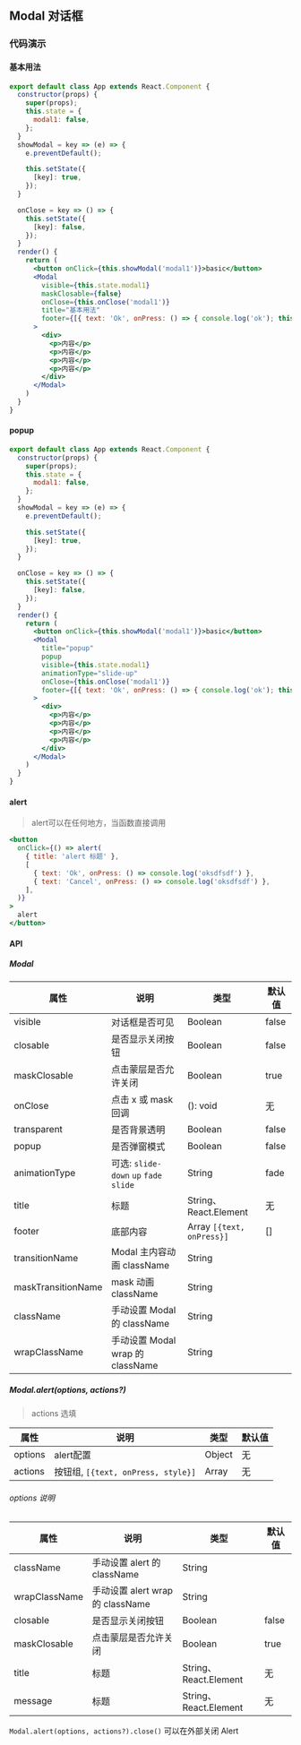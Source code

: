## Modal 对话框

### 代码演示
#### 基本用法
```jsx
export default class App extends React.Component {
  constructor(props) {
    super(props);
    this.state = {
      modal1: false,
    };
  }
  showModal = key => (e) => {
    e.preventDefault();

    this.setState({
      [key]: true,
    });
  }

  onClose = key => () => {
    this.setState({
      [key]: false,
    });
  }
  render() {
    return (
      <button onClick={this.showModal('modal1')}>basic</button>
      <Modal
        visible={this.state.modal1}
        maskClosable={false}
        onClose={this.onClose('modal1')}
        title="基本用法"
        footer={[{ text: 'Ok', onPress: () => { console.log('ok'); this.onClose('modal1')(); } }]}
      >
        <div>
          <p>内容</p>
          <p>内容</p>
          <p>内容</p>
          <p>内容</p>
        </div>
      </Modal>
    )
  }
}
```

#### popup
```jsx
export default class App extends React.Component {
  constructor(props) {
    super(props);
    this.state = {
      modal1: false,
    };
  }
  showModal = key => (e) => {
    e.preventDefault();

    this.setState({
      [key]: true,
    });
  }

  onClose = key => () => {
    this.setState({
      [key]: false,
    });
  }
  render() {
    return (
      <button onClick={this.showModal('modal1')}>basic</button>
      <Modal
        title="popup"
        popup
        visible={this.state.modal1}
        animationType="slide-up"
        onClose={this.onClose('modal1')}
        footer={[{ text: 'Ok', onPress: () => { console.log('ok'); this.onClose('modal1')(); } }]}
      >
        <div>
          <p>内容</p>
          <p>内容</p>
          <p>内容</p>
          <p>内容</p>
        </div>
      </Modal>
    )
  }
}
```

#### alert
> alert可以在任何地方，当函数直接调用

```jsx
<button
  onClick={() => alert(
    { title: 'alert 标题' },
    [
      { text: 'Ok', onPress: () => console.log('oksdfsdf') },
      { text: 'Cancel', onPress: () => console.log('oksdfsdf') },
    ],
  )}
>
  alert
</button>
```

#### API

##### Modal

属性 | 说明 | 类型 | 默认值
----|-----|------|------
| visible | 对话框是否可见 | Boolean | false |
| closable | 是否显示关闭按钮 | Boolean | false |
| maskClosable | 点击蒙层是否允许关闭 | Boolean | true |
| onClose | 点击 x 或 mask 回调 | (): void | 无 |
| transparent | 是否背景透明 | Boolean | false |
| popup | 是否弹窗模式 | Boolean | false |
| animationType | 可选: `slide-down` `up` `fade` `slide` | String | fade |
| title | 标题 | String、React.Element | 无 |
| footer | 底部内容 | Array `[{text, onPress}]` | [] |
| transitionName  | Modal 主内容动画 className | String | |
| maskTransitionName  | mask 动画 className | String | |
| className  | 手动设置 Modal 的 className | String | |
| wrapClassName  | 手动设置 Modal wrap 的 className | String | |

##### Modal.alert(options, actions?)
> actions 选填

属性 | 说明 | 类型 | 默认值
----|-----|------|------
| options | alert配置  | Object | 无  |
| actions | 按钮组, `[{text, onPress, style}]` | Array | 无  |

###### options 说明
属性 | 说明 | 类型 | 默认值
----|-----|------|------
| className  | 手动设置 alert 的 className | String | |
| wrapClassName  | 手动设置 alert wrap 的 className | String | |
| closable | 是否显示关闭按钮 | Boolean | false |
| maskClosable | 点击蒙层是否允许关闭 | Boolean | true |
| title | 标题 | String、React.Element | 无 |
| message | 标题 | String、React.Element | 无 |

`Modal.alert(options, actions?).close()` 可以在外部关闭 Alert
